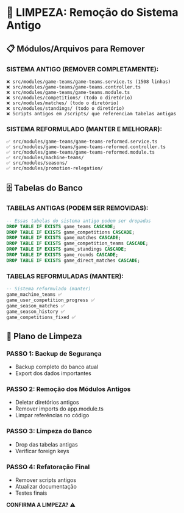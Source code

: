 # 🧹 LIMPEZA: Remoção do Sistema Antigo

## 📋 Módulos/Arquivos para Remover

### **SISTEMA ANTIGO (REMOVER COMPLETAMENTE):**
```
❌ src/modules/game-teams/game-teams.service.ts (1508 linhas)
❌ src/modules/game-teams/game-teams.controller.ts  
❌ src/modules/game-teams/game-teams.module.ts
❌ src/modules/competitions/ (todo o diretório)
❌ src/modules/matches/ (todo o diretório)
❌ src/modules/standings/ (todo o diretório)
❌ Scripts antigos em /scripts/ que referenciam tabelas antigas
```

### **SISTEMA REFORMULADO (MANTER E MELHORAR):**
```
✅ src/modules/game-teams/game-teams-reformed.service.ts
✅ src/modules/game-teams/game-teams-reformed.controller.ts
✅ src/modules/game-teams/game-teams-reformed.module.ts
✅ src/modules/machine-teams/
✅ src/modules/seasons/
✅ src/modules/promotion-relegation/
```

## 🗄️ Tabelas do Banco

### **TABELAS ANTIGAS (PODEM SER REMOVIDAS):**
```sql
-- Essas tabelas do sistema antigo podem ser dropadas
DROP TABLE IF EXISTS game_teams CASCADE;
DROP TABLE IF EXISTS game_competitions CASCADE; 
DROP TABLE IF EXISTS game_matches CASCADE;
DROP TABLE IF EXISTS game_competition_teams CASCADE;
DROP TABLE IF EXISTS game_standings CASCADE;
DROP TABLE IF EXISTS game_rounds CASCADE;
DROP TABLE IF EXISTS game_direct_matches CASCADE;
```

### **TABELAS REFORMULADAS (MANTER):**
```sql
-- Sistema reformulado (manter)
game_machine_teams ✅
game_user_competition_progress ✅
game_season_matches ✅
game_season_history ✅
game_competitions_fixed ✅
```

## 🔄 Plano de Limpeza

### **PASSO 1: Backup de Segurança**
- Backup completo do banco atual
- Export dos dados importantes

### **PASSO 2: Remoção dos Módulos Antigos** 
- Deletar diretórios antigos
- Remover imports do app.module.ts
- Limpar referências no código

### **PASSO 3: Limpeza do Banco**
- Drop das tabelas antigas
- Verificar foreign keys

### **PASSO 4: Refatoração Final**
- Remover scripts antigos
- Atualizar documentação
- Testes finais

**CONFIRMA A LIMPEZA?** ⚠️